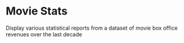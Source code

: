 # Movie Stats
Display various statistical reports from a dataset of movie box office revenues over the last decade
